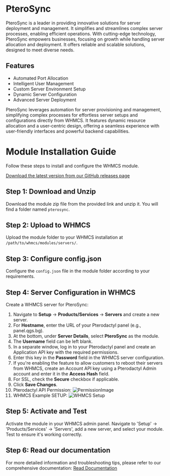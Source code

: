 # PteroSync

PteroSync is a leader in providing innovative solutions for server deployment and management. It simplifies and streamlines complex server processes, enabling efficient operations. With cutting-edge technology, PteroSync empowers businesses, focusing on growth while handling server allocation and deployment. It offers reliable and scalable solutions, designed to meet diverse needs.

## Features
- Automated Port Allocation
- Intelligent User Management
- Custom Server Environment Setup
- Dynamic Server Configuration
- Advanced Server Deployment

PteroSync leverages automation for server provisioning and management, simplifying complex processes for effortless server setups and configurations directly from WHMCS. It features dynamic resource allocation and a user-centric design, offering a seamless experience with user-friendly interfaces and powerful backend capabilities.

# Module Installation Guide

Follow these steps to install and configure the WHMCS module.

[Download the latest version from our GitHub releases page](https://github.com/wohahobg/PteroSync/releases)

## Step 1: Download and Unzip
Download the module zip file from the provided link and unzip it. You will find a folder named `pterosync`.

## Step 2: Upload to WHMCS
Upload the module folder to your WHMCS installation at `/path/to/whmcs/modules/servers/`.

## Step 3: Configure config.json
Configure the `config.json` file in the module folder according to your requirements.

## Step 4: Server Configuration in WHMCS
Create a WHMCS server for PteroSync:
1. Navigate to **Setup** -> **Products/Services** -> **Servers** and create a new server.
2. For **Hostname**, enter the URL of your Pterodactyl panel (e.g., panel.qgs.bg).
3. At the bottom, under **Server Details**, select **PteroSync** as the module.
4. The **Username** field can be left blank.
5. In a separate window, log in to your Pterodactyl panel and create an Application API key with the required permissions.
6. Enter this key in the **Password** field in the WHMCS server configuration.
7. If you're enabling the feature to allow customers to reboot their servers from WHMCS, create an Account API key using a Pterodactyl Admin account and enter it in the **Access Hash** field.
8. For SSL, check the **Secure** checkbox if applicable.
9. Click **Save Changes**.
10. Pterodactyl API Permission: ![PermissionImage](https://cdn.gamecms.org/platform/app_api_permission.png)
11. WHMCS Example SETUP: ![WHMCS Setup]([https://cdn.gamecms.org/platform/app_api_permission.png](https://cdn.gamecms.org/platform/connection.webp))

## Step 5: Activate and Test
Activate the module in your WHMCS admin panel. Navigate to 'Setup' -> 'Products/Services' -> 'Servers', add a new server, and select your module. Test to ensure it's working correctly.

## Step 6: Read our documentation
For more detailed information and troubleshooting tips, please refer to our comprehensive documentation:
[Read Documentation](https://github.com/wohahobg/PteroSync/wiki)
